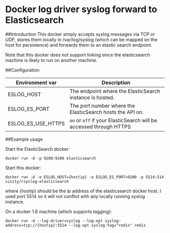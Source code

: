 # Docker log driver syslog forward to Elasticsearch
##Introduction
This docker simply accepts syslog messages via TCP or UDP, stores them locally in /var/log/syslog (which can be mapped on the host for persistence) and forwards them to an elastic search endpoint.

Note that this docker does not support linking since the elasticsearch machine is likely to run on another machine.

##Configuration

Environment var | Description
-------------|---------------
ESLOG\_HOST | The endpoint where the ElasticSearch instance is hosted.
ESLOG\_ES\_PORT | The port number where the ElasticSearch hosts the API on.
ESLOG\_ES\_USE\_HTTPS | `on` or `off` if your ElasticSearch will be accessed through HTTPS


##Example usage

Start the ElasticSearch docker:

	docker run -d -p 9200:9200 elasticsearch
	
Start this docker:

	docker run -d -e ESLOG_HOST={hostip} -e ESLOG_ES_PORT=9200 -p 5514:514 visity/rsyslog-elasticsearch
	
where {hostip} should be the ip address of the elasticsearch docker host. I used port 5514 so it will not conflict with any locally running syslog instance.

On a docker 1.8 machine (which supports tagging):

	docker run -d --log-driver=syslog --log-opt syslog-address=tcp://{hostip}:5514 --log-opt syslog-tag="redis" redis

	
